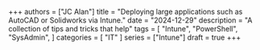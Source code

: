 +++
authors = ["JC Alan"]
title = "Deploying large applications such as AutoCAD or Solidworks via Intune."
date = "2024-12-29"
description = "A collection of tips and tricks that help"
tags = [
    "Intune",
    "PowerShell",
    "SysAdmin",
]
categories = [
    "IT"
]
series = ["Intune"]
draft = true
+++
